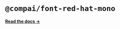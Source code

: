 # `@compai/font-red-hat-mono`

[**Read the docs &rarr;**](https://components.ai/docs/typefaces/red-hat-mono)

